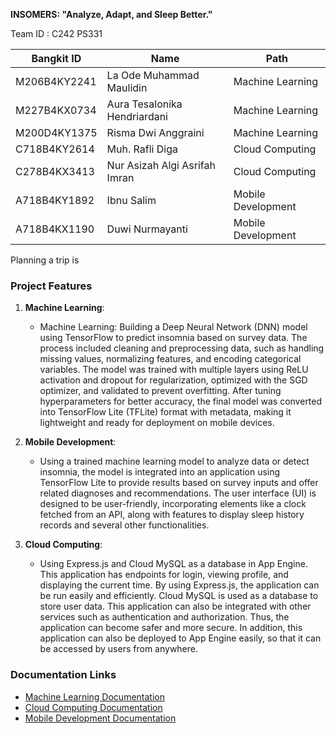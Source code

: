 **INSOMERS: "Analyze, Adapt, and Sleep Better."**

Team ID : C242 PS331

| Bangkit ID       | Name                            | Path               |
|-------------------|--------------------------------|--------------------|
| M206B4KY2241      | La Ode Muhammad Maulidin       | Machine Learning   |
| M227B4KX0734      | Aura Tesalonika Hendriardani   | Machine Learning   |
| M200D4KY1375      | Risma Dwi Anggraini            | Machine Learning   |
| C718B4KY2614      | Muh. Rafli Diga                | Cloud Computing    |
| C278B4KX3413      | Nur Asizah Algi Asrifah Imran  | Cloud Computing    |
| A718B4KY1892      | Ibnu Salim                     | Mobile Development |
| A718B4KX1190      | Duwi Nurmayanti                | Mobile Development |

Planning a trip is 

### Project Features

1. **Machine Learning**:
   - Machine Learning: Building a Deep Neural Network (DNN) model using TensorFlow to predict insomnia based on survey data. The process included cleaning and preprocessing data, such as handling missing values, normalizing features, and encoding categorical variables. The model was trained with multiple layers using ReLU activation and dropout for regularization, optimized with the SGD optimizer, and validated to prevent overfitting. After tuning hyperparameters for better accuracy, the final model was converted into TensorFlow Lite (TFLite) format with metadata, making it lightweight and ready for deployment on mobile devices.

   
2. **Mobile Development**:
   -  Using a trained machine learning model to analyze data or detect insomnia, the model is integrated into an application using TensorFlow Lite to provide results based on survey inputs and offer related diagnoses and recommendations. The user interface (UI) is designed to be user-friendly, 	incorporating elements like a clock fetched from an API, along with features to display sleep history records and several other functionalities.

 

3. **Cloud Computing**:
   - Using Express.js and Cloud MySQL as a database in App Engine. This application has endpoints for login, viewing profile, and displaying the current time. By using Express.js, the application can be run easily and efficiently. Cloud MySQL is used as a database to store user data. This application can also be integrated with other services such as authentication and authorization. Thus, the application can become safer and more secure. In addition, this application can also be deployed to App Engine easily, so that it can be accessed by users from anywhere.


### Documentation Links
- [Machine Learning Documentation](#)
- [Cloud Computing Documentation](https://github.com/Insomers/insomers-api.git)
- [Mobile Development Documentation](https://github.com/Insomers/insomers-app.git)
